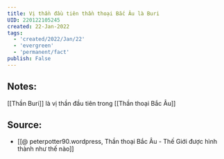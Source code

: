 ```yaml
---
title: Vị thần đầu tiên thần thoại Bắc Âu là Buri
UID: 220122105245
created: 22-Jan-2022
tags:
  - 'created/2022/Jan/22'
  - 'evergreen'
  - 'permanent/fact'
publish: False
---
```

## Notes:
[[Thần Buri]] là vị thần đầu tiên trong [[Thần thoại Bắc Âu]]

## Source:
- [[@ peterpotter90.wordpress, Thần thoại Bắc Âu - Thế Giới được hình thành như thế nào]]


